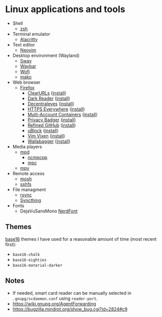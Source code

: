 # Linux applications and tools

- Shell
  - [zsh](https://www.zsh.org)
- Terminal emulator
  - [Alacritty](https://github.com/jwilm/alacritty)
- Text editor
  - [Neovim](https://neovim.io)
- Desktop environment (Wayland)
  - [Sway](https://github.com/swaywm/sway)
  - [Waybar](https://github.com/Alexays/Waybar)
  - [Wofi](https://hg.sr.ht/~scoopta/wofi)
  - [mako](https://github.com/emersion/mako)
- Web browser
  - [Firefox](https://www.mozilla.org/firefox)
    - [ClearURLs](https://gitlab.com/KevinRoebert/ClearUrls) ([install](https://addons.mozilla.org/en-US/firefox/addon/clearurls/))
    - [Dark Reader](https://github.com/darkreader/darkreader) ([install](https://addons.mozilla.org/en-US/firefox/addon/darkreader/))
    - [Decentraleyes](https://git.synz.io/Synzvato/decentraleyes) ([install](https://addons.mozilla.org/en-US/firefox/addon/decentraleyes/))
    - [HTTPS Everywhere](https://github.com/EFForg/https-everywhere) ([install](https://www.eff.org/https-everywhere))
    - [Multi-Account Containers](https://github.com/mozilla/multi-account-containers) ([install](https://addons.mozilla.org/en-US/firefox/addon/multi-account-containers/))
    - [Privacy Badger](https://github.com/EFForg/privacybadger) ([install](https://privacybadger.org/))
    - [Refined GitHub](https://github.com/sindresorhus/refined-github) ([install](https://addons.mozilla.org/en-US/firefox/addon/refined-github-/))
    - [uBlock](https://github.com/gorhill/uBlock) ([install](https://addons.mozilla.org/en-US/firefox/addon/ublock-origin/))
    - [Vim Vixen](https://github.com/ueokande/vim-vixen) ([install](https://addons.mozilla.org/en-US/firefox/addon/vim-vixen/))
    - [Wallabagger](https://github.com/wallabag/wallabagger) ([install](https://addons.mozilla.org/en-US/firefox/addon/wallabagger/))
- Media players
  - [mpd](https://www.musicpd.org/)
    - [ncmpcpp](https://rybczak.net/ncmpcpp/)
    - [mpc](https://www.musicpd.org/clients/mpc/)
  - [mpv](https://mpv.io)
- Remote access
  - [mosh](https://mosh.org)
  - [sshfs](https://github.com/libfuse/sshfs)
- File managment
  - [rsync](https://rsync.samba.org)
  - [Syncthing](https://syncthing.net)
- Fonts
  - DejaVuSansMono [NerdFont](https://nerdfonts.com)

## Themes

[base16](http://chriskempson.com/projects/base16/) themes I have used for a reasonable amount of time (most recent first):

- `base16-chalk`
- `base16-eighties`
- `base16-material-darker`

## Notes

- If needed, smart card reader can be manually selected in `.gnupg/scdaemon.conf` using `reader-port`.
- https://wiki.gnupg.org/AgentForwarding
- https://bugzilla.mindrot.org/show_bug.cgi?id=2824#c9
